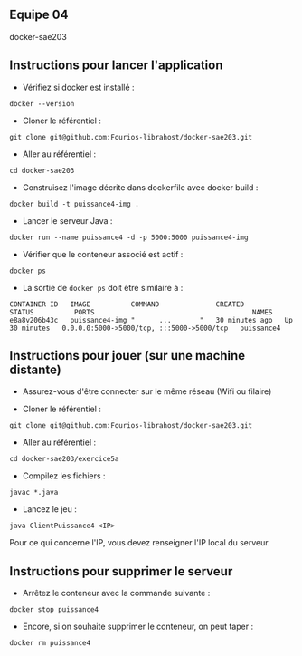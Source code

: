 ## Equipe 04
docker-sae203

## Instructions pour lancer l'application

- Vérifiez si docker est installé :
```shell
docker --version
```

- Cloner le référentiel :
 ```shell
git clone git@github.com:Fourios-librahost/docker-sae203.git
```

- Aller au référentiel :
```shell
cd docker-sae203
```

- Construisez l'image décrite dans dockerfile avec docker build : 
```shell
docker build -t puissance4-img .
```

- Lancer le serveur Java :
```shell
docker run --name puissance4 -d -p 5000:5000 puissance4-img
```

- Vérifier que le conteneur associé est actif :
```shell
docker ps
```

- La sortie de ```docker ps``` doit être similaire à :
```shell
CONTAINER ID   IMAGE          COMMAND              CREATED          STATUS          PORTS                                       NAMES
e8a8v206b43c   puissance4-img "      ...       "   30 minutes ago   Up 30 minutes   0.0.0.0:5000->5000/tcp, :::5000->5000/tcp   puissance4
```

## Instructions pour jouer (sur une machine distante)

- Assurez-vous d'être connecter sur le même réseau (Wifi ou filaire)

- Cloner le référentiel :
 ```shell
git clone git@github.com:Fourios-librahost/docker-sae203.git
```

- Aller au référentiel :
```shell
cd docker-sae203/exercice5a
```

- Compilez les fichiers :
```shell
javac *.java
```

- Lancez le jeu :
```shell
java ClientPuissance4 <IP>
```
Pour ce qui concerne l'IP, vous devez renseigner l'IP local du serveur.

## Instructions pour supprimer le serveur

- Arrêtez le conteneur avec la commande suivante :
```shell
docker stop puissance4
```

- Encore, si on souhaite supprimer le conteneur, on peut taper :
```shell
docker rm puissance4
```
